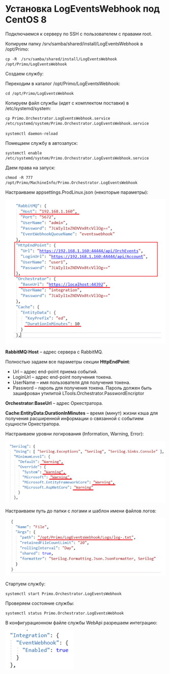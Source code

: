 # Установка LogEventsWebhook под CentOS 8

Подключаемся к серверу по SSH с пользователем с правами root. 

Копируем папку /srv/samba/shared/install/LogEventsWebhook в /opt/Primo:
```
cp -R  /srv/samba/shared/install/LogEventsWebhook /opt/Primo/LogEventsWebhook
```
Создаем службу:

Переходим в каталог /opt/Primo/LogEventsWebhook:
```
cd /opt/Primo/LogEventsWebhook
```
Копируем файл службы (идет с комплектом поставки) в /etc/systemd/system:
```
cp Primo.Orchestrator.LogEventsWebhook.service /etc/systemd/system/Primo.Orchestrator.LogEventsWebhook.service

systemctl daemon-reload
```
Помещаем службу в автозапуск:
```
systemctl enable /etc/systemd/system/Primo.Orchestrator.LogEventsWebhook.service
```	
Даем права на запуск:
```
chmod -R 777 /opt/Primo/MachineInfo/Primo.Orchestrator.LogEventsWebhook
```
Настраиваем appsettings.ProdLinux.json (некоторые параметры):

![](../../../../orchestrator-new/resources/install/linux/additional-components-linux/logevents-1.PNG)

**RabbitMQ:Host** – адрес сервера с RabbitMQ.

Полностью задаем все параметры секции **HttpEndPoint**:  
* Url – адрес end-point приема событий.  
* LoginUrl – адрес end-point получения токена.  
* UserName – имя пользователя для получения токена.  
* Password – пароль для получения токена. Пароль должен быть зашифрован утилитой LTools.Orchestrator.PasswordEncriptor  

**Orchestrator:BaseUrl** – адрес Оркестратора.

**Cache:EntityData:DurationInMinutes** – время (минут) жизни кэша для получения расширенной информации о связанной с событием сущности Оркестратора.

Настраиваем уровни логирования (Information, Warning, Error):

![](../../../../orchestrator-new/resources/install/linux/additional-components-linux/logevents-2.PNG)

Настраиваем путь до папки с логами и шаблон имени файлов логов:

![](../../../../orchestrator-new/resources/install/linux/additional-components-linux/logevents-3.PNG)

Стартуем службу:
```
systemctl start Primo.Orchestrator.LogEventsWebhook
```
Проверяем состояние службы:
```
systemctl status Primo.Orchestrator.LogEventsWebhook
```
В конфигурационном файле службы WebApi разрешаем интеграцию:

![](../../../../orchestrator-new/resources/install/linux/additional-components-linux/logevents-4.PNG)
